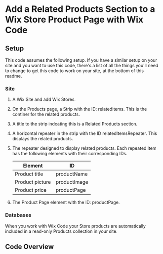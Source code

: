 # Add a Related Products Section to a Wix Store Product Page with Wix Code
## Setup
This code assumes the following setup. If you have a similar setup on your site and you want to use this code, there's a list of all the things you'll need to change to get this code to work on your site, at the bottom of this readme.
### Site
1. A Wix Site and add Wix Stores.
2. On the Products page, a Strip with the ID:  relatedItems. This is the continer for the related products.
3. A title to the strip indcating this is a Related Products section.
4. A horizontal repeater in the strip with the ID relatedItemsRepeater. This displays the related products. 
5. The repeater designed to display related products. Each repeated item has the following elements with their corresponding IDs.

   |Element|ID|
   |-------|--|
   |Product title| productName|
   |Product picture| productImage|
   |Product price| productPage|
6. The Product Page element with the ID: productPage.

### Databases
When you work with Wix Code your Store products are automatically included in a read-only Products collection in your site.


## Code Overview

